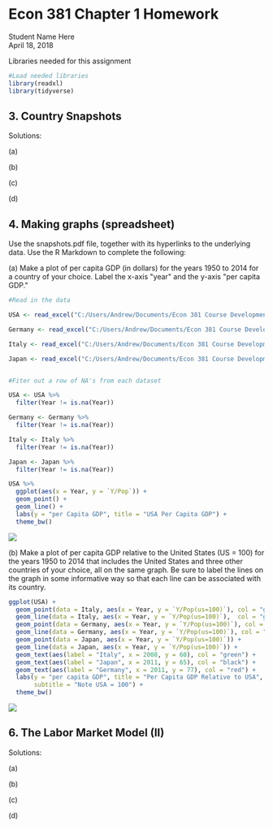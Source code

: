 # Econ 381 Chapter 1 Homework
Student Name Here  
April 18, 2018  

Libraries needed for this assignment

```r
#Load needed libraries
library(readxl)
library(tidyverse)
```



## 3. Country Snapshots

Solutions: 

(a)

(b)

(c)

(d)


## 4. Making graphs (spreadsheet)

Use the snapshots.pdf file, together with its hyperlinks to the underlying data. Use the R Markdown to complete the following:

(a) Make a plot of per capita GDP (in dollars) for the years 1950 to 2014 for a country of your choice. Label the x-axis "year" and the y-axis "per capita GDP."


```r
#Read in the data

USA <- read_excel("C:/Users/Andrew/Documents/Econ 381 Course Development/Chapter 1/USA.xls", skip = 9)

Germany <- read_excel("C:/Users/Andrew/Documents/Econ 381 Course Development/Chapter 1/DEU.xls", skip = 9)

Italy <- read_excel("C:/Users/Andrew/Documents/Econ 381 Course Development/Chapter 1/ITA.xls", skip = 9)

Japan <- read_excel("C:/Users/Andrew/Documents/Econ 381 Course Development/Chapter 1/JPN.xls", skip = 9)


#Fiter out a row of NA's from each dataset

USA <- USA %>% 
  filter(Year != is.na(Year))

Germany <- Germany %>% 
  filter(Year != is.na(Year))

Italy <- Italy %>% 
  filter(Year != is.na(Year))

Japan <- Japan %>% 
  filter(Year != is.na(Year))

USA %>% 
  ggplot(aes(x = Year, y = `Y/Pop`)) + 
  geom_point() + 
  geom_line() + 
  labs(y = "per Capita GDP", title = "USA Per Capita GDP") + 
  theme_bw()
```

![](Chapter_1_Homework_files/figure-html/unnamed-chunk-2-1.png)<!-- -->



(b) Make a plot of per capita GDP relative to the United States (US = 100) for the years 1950 to 2014 that includes the United States and three other countries of your choice, all on the same graph. Be sure to label the lines on the graph in some informative way so that each line can be associated with its country.


```r
ggplot(USA) + 
  geom_point(data = Italy, aes(x = Year, y = `Y/Pop(us=100)`), col = "green") + 
  geom_line(data = Italy, aes(x = Year, y = `Y/Pop(us=100)`),  col = "green") +
  geom_point(data = Germany, aes(x = Year, y = `Y/Pop(us=100)`), col = "red") + 
  geom_line(data = Germany, aes(x = Year, y = `Y/Pop(us=100)`), col = "red") + 
  geom_point(data = Japan, aes(x = Year, y = `Y/Pop(us=100)`)) + 
  geom_line(data = Japan, aes(x = Year, y = `Y/Pop(us=100)`)) +
  geom_text(aes(label = "Italy", x = 2008, y = 60), col = "green") +
  geom_text(aes(label = "Japan", x = 2011, y = 65), col = "black") +
  geom_text(aes(label = "Germany", x = 2011, y = 77), col = "red") +
  labs(y = "per capita GDP", title = "Per Capita GDP Relative to USA", 
       subtitle = "Note USA = 100") + 
  theme_bw()
```

![](Chapter_1_Homework_files/figure-html/unnamed-chunk-3-1.png)<!-- -->


## 6. The Labor Market Model (II)

Solutions:

(a)

(b)

(c)

(d)
